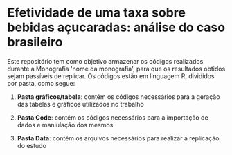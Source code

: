 # Efetividade de uma taxa sobre bebidas açucaradas: análise do caso brasileiro

Este repositório tem como objetivo armazenar os códigos realizados durante a Monografia 'nome da monografia', para que os resultados obtidos sejam passíveis de replicar. 
Os códigos estão em linguagem R, divididos por pasta, como segue:

1. **Pasta gráficos/tabela**: contém os códigos necessários para a geração das tabelas e gráficos utilizados no trabalho

2. **Pasta Code**: contém os códigos necessários para a importação de dados e maniulação dos mesmos

2. **Pasta Data**: contém os arquivos necessários para realizar a replicação do estudo
